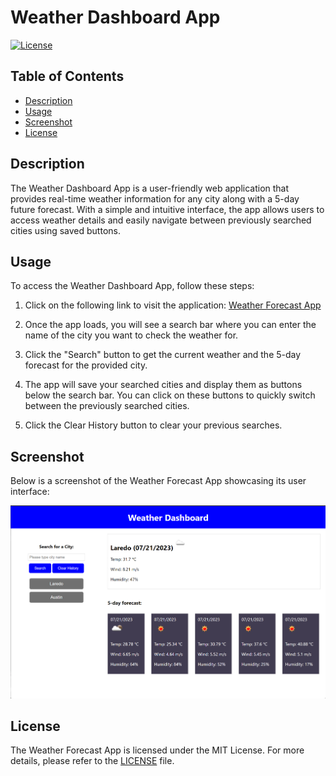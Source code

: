 # Weather Dashboard App

[![License](https://img.shields.io/badge/License-MIT-blue.svg)](https://opensource.org/licenses/MIT)

## Table of Contents
- [Description](#description)
- [Usage](#usage)
- [Screenshot](#screenshot)
- [License](#license)

## Description
The Weather Dashboard App is a user-friendly web application that provides real-time weather information for any city along with a 5-day future forecast. With a simple and intuitive interface, the app allows users to access weather details and easily navigate between previously searched cities using saved buttons.

## Usage
To access the Weather Dashboard App, follow these steps:

1. Click on the following link to visit the application: [Weather Forecast App](https://sernat243.github.io/Weather-Dashboard/)

2. Once the app loads, you will see a search bar where you can enter the name of the city you want to check the weather for.

3. Click the "Search" button to get the current weather and the 5-day forecast for the provided city.

4. The app will save your searched cities and display them as buttons below the search bar. You can click on these buttons to quickly switch between the previously searched cities.

5. Click the Clear History button to clear your previous searches.

## Screenshot
Below is a screenshot of the Weather Forecast App showcasing its user interface:

![Weather Forecast App Screenshot](./assets/images/screenshot.png)

## License
The Weather Forecast App is licensed under the MIT License. For more details, please refer to the [LICENSE](LICENSE) file.